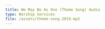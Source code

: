```yaml
---
title: We May Be As One (Theme Song) Audio
type: Worship Services
file: /assets/theme-song-2019.mp3
---
```


